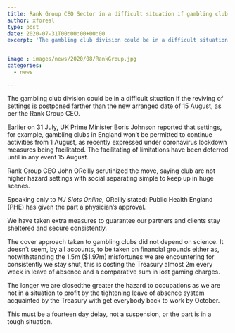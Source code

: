 ```yaml
---
title: Rank Group CEO Sector in a difficult situation if gambling club reviving deferred further
author: xforeal 
type: post
date: 2020-07-31T00:00:00+00:00
excerpt: 'The gambling club division could be in a difficult situation if the reviving of settings is postponed farther than the new arranged date of 15 August, as per the Rank Group CEO '


image : images/news/2020/08/RankGroup.jpg
categories:
  - news

---
```

The gambling club division could be in a difficult situation if the reviving of settings is postponed farther than the new arranged date of 15 August, as per the Rank Group CEO. 

Earlier on 31 July, UK Prime Minister Boris Johnson reported that settings, for example, gambling clubs in England won&#8217;t be permitted to continue activities from 1 August, as recently expressed under coronavirus lockdown measures being facilitated. The facilitating of limitations have been deferred until in any event 15 August. 

Rank Group CEO John OReilly scrutinized the move, saying club are not higher hazard settings with social separating simple to keep up in huge scenes. 

Speaking only to _NJ Slots Online,_ OReilly stated: Public Health England (PHE) has given the part a physician&#8217;s approval. 

We have taken extra measures to guarantee our partners and clients stay sheltered and secure consistently. 

The cover approach taken to gambling clubs did not depend on science. It doesn&#8217;t seem, by all accounts, to be taken on financial grounds either as, notwithstanding the 1.5m ($1.97m) misfortunes we are encountering for consistently we stay shut, this is costing the Treasury almost 2m every week in leave of absence and a comparative sum in lost gaming charges. 

The longer we are closedthe greater the hazard to occupations as we are not in a situation to profit by the tightening leave of absence system acquainted by the Treasury with get everybody back to work by October. 

This must be a fourteen day delay, not a suspension, or the part is in a tough situation.